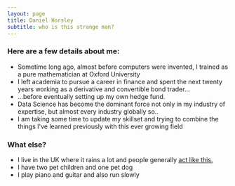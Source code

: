 ```yaml
---
layout: page
title: Daniel Horsley
subtitle: who is this strange man?
---
```


### Here are a few details about me:

- Sometime long ago, almost before computers were invented, I trained as a pure mathematician at Oxford University
- I left academia to pursue a career in finance and spent the next twenty years working as a derivative and convertible bond trader...
- ...before eventually setting up my own hedge fund.
- Data Science has become the dominant force not only in my industry of expertise, but almost every industry globally so..
- I am taking some time to update my skillset and trying to combine the things I've learned previously with this ever growing field

### What else?

 - I live in the UK where it rains a lot and people generally [act like this.](https://twitter.com/SoVeryBritish)
 - I have two pet children and one pet dog
 - I play piano and guitar and also run slowly
